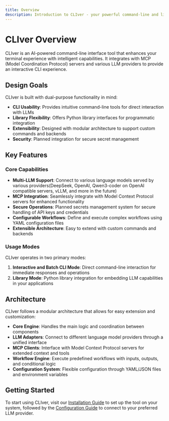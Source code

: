```yaml
---
title: Overview
description: Introduction to CLIver - your powerful command-line and library tool for LLM interactions
---
```


# CLIver Overview

CLIver is an AI-powered command-line interface tool that enhances your terminal experience with intelligent capabilities.
It integrates with MCP (Model Coordination Protocol) servers and various LLM providers to provide an interactive CLI experience.

## Design Goals

CLIver is built with dual-purpose functionality in mind:

- **CLI Usability**: Provides intuitive command-line tools for direct interaction with LLMs
- **Library Flexibility**: Offers Python library interfaces for programmatic integration
- **Extensibility**: Designed with modular architecture to support custom commands and backends
- **Security**: Planned integration for secure secret management

## Key Features

### Core Capabilities
- **Multi-LLM Support**: Connect to various language models served by various providers(DeepSeek, OpenAI, Qwen3-coder on OpenAI compatible servers, vLLM, and more in the future)
- **MCP Integration**: Seamlessly integrate with Model Context Protocol servers for enhanced functionality
- **Secure Operations**: Planned secrets management system for secure handling of API keys and credentials
- **Configurable Workflows**: Define and execute complex workflows using YAML configuration files
- **Extensible Architecture**: Easy to extend with custom commands and backends

### Usage Modes
CLIver operates in two primary modes:

1. **Interactive and Batch CLI Mode**: Direct command-line interaction for immediate responses and operations
2. **Library Mode**: Python library integration for embedding LLM capabilities in your applications

## Architecture

CLIver follows a modular architecture that allows for easy extension and customization:

- **Core Engine**: Handles the main logic and coordination between components
- **LLM Adapters**: Connect to different language model providers through a unified interface
- **MCP Clients**: Interface with Model Context Protocol servers for extended context and tools
- **Workflow Engine**: Execute predefined workflows with inputs, outputs, and conditional logic
- **Configuration System**: Flexible configuration through YAML/JSON files and environment variables

## Getting Started

To start using CLIver, visit our [Installation Guide](installation.md) to set up the tool on your system, followed by the [Configuration Guide](configuration.md) to connect to your preferred LLM provider.